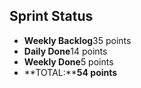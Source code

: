 ## Sprint Status
-   **Weekly Backlog**35 points
-   **Daily Done**14 points
-   **Weekly Done**5 points
-   **TOTAL:****54 points**